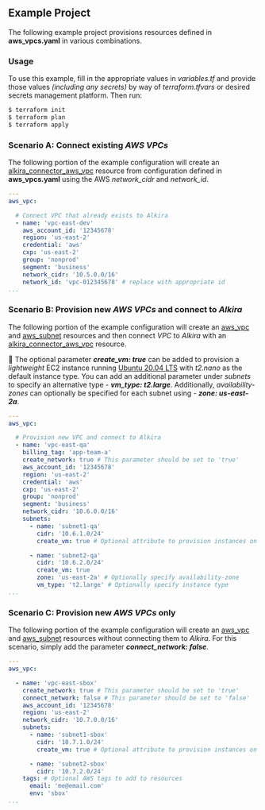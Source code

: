 ## Example Project
The following example project provisions resources defined in **aws_vpcs.yaml** in various combinations.

### Usage
To use this example, fill in the appropriate values in _variables.tf_ and provide those values _(including any secrets)_ by way of _terraform.tfvars_ or desired secrets management platform. Then run:

```bash
$ terraform init
$ terraform plan
$ terraform apply
```

### **Scenario A:** Connect existing _AWS VPCs_
The following portion of the example configuration will create an [alkira_connector_aws_vpc](https://registry.terraform.io/providers/alkiranet/alkira/latest/docs/resources/connector_aws_vpc) resource from configuration defined in **aws_vpcs.yaml** using the AWS _network_cidr_ and _network_id_.

```yaml
---
aws_vpc:

  # Connect VPC that already exists to Alkira
  - name: 'vpc-east-dev'
    aws_account_id: '12345678'
    region: 'us-east-2'
    credential: 'aws'
    cxp: 'us-east-2'
    group: 'nonprod'
    segment: 'business'
    network_cidr: '10.5.0.0/16'
    network_id: 'vpc-012345678' # replace with appropriate id
...
```

### **Scenario B:** Provision new _AWS VPCs_ and connect to _Alkira_
The following portion of the example configuration will create an [aws_vpc](https://registry.terraform.io/providers/hashicorp/aws/latest/docs/resources/vpc) and [aws_subnet](https://registry.terraform.io/providers/hashicorp/aws/latest/docs/resources/subnet) resources and then connect _VPC_ to _Alkira_ with an [alkira_connector_aws_vpc](https://registry.terraform.io/providers/alkiranet/alkira/latest/docs/resources/connector_aws_vpc) resource.

:vertical_traffic_light: The optional parameter **_create_vm: true_** can be added to provision a _lightweight_ EC2 instance running [Ubuntu 20.04 LTS](https://releases.ubuntu.com/focal/) with _t2.nano_ as the default instance type. You can add an additional parameter under _subnets_ to specify an alternative type - **_vm_type: t2.large_**. Additionally, _availability-zones_ can optionally be specified for each subnet using - **_zone: us-east-2a_**.

```yaml
---
aws_vpc:

  # Provision new VPC and connect to Alkira
  - name: 'vpc-east-qa'
    billing_tag: 'app-team-a'
    create_network: true # This parameter should be set to 'true'
    aws_account_id: '12345678'
    region: 'us-east-2'
    credential: 'aws'
    cxp: 'us-east-2'
    group: 'nonprod'
    segment: 'business'
    network_cidr: '10.6.0.0/16'
    subnets:
      - name: 'subnet1-qa'
        cidr: '10.6.1.0/24'
        create_vm: true # Optional attribute to provision instances on a per subnet basis

      - name: 'subnet2-qa'
        cidr: '10.6.2.0/24'
        create_vm: true
        zone: 'us-east-2a' # Optionally specify availability-zone
        vm_type: 't2.large' # Optionally specify instance type
...
```

### **Scenario C:** Provision new _AWS VPCs_ only
The following portion of the example configuration will create an [aws_vpc](https://registry.terraform.io/providers/hashicorp/aws/latest/docs/resources/vpc) and [aws_subnet](https://registry.terraform.io/providers/hashicorp/aws/latest/docs/resources/subnet) resources without connecting them to _Alkira_. For this scenario, simply add the parameter **_connect_network: false_**.

```yaml
---
aws_vpc:

  - name: 'vpc-east-sbox'
    create_network: true # This parameter should be set to 'true'
    connect_network: false # This parameter should be set to 'false'
    aws_account_id: '12345678'
    region: 'us-east-2'
    network_cidr: '10.7.0.0/16'
    subnets:
      - name: 'subnet1-sbox'
        cidr: '10.7.1.0/24'
        create_vm: true # Optional attribute to provision instances on a per subnet basis

      - name: 'subnet2-sbox'
        cidr: '10.7.2.0/24'
    tags: # Optional AWS tags to add to resources
      email: 'me@email.com'
      env: 'sbox'
...
```